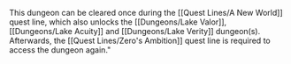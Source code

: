 This dungeon can be cleared once during the  [[Quest Lines/A New World]] quest line, which also unlocks the [[Dungeons/Lake Valor]], [[Dungeons/Lake Acuity]] and [[Dungeons/Lake Verity]] dungeon(s). Afterwards, the [[Quest Lines/Zero's Ambition]]  quest line is required to access the dungeon again."